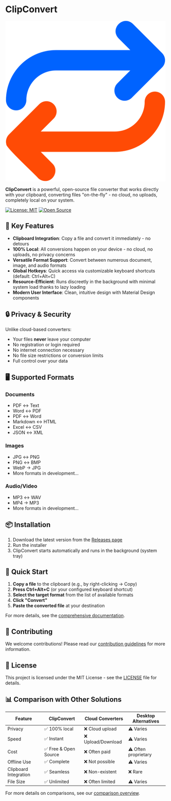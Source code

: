 # ClipConvert

![ClipConvert Logo](docs/images/logo.png)

**ClipConvert** is a powerful, open-source file converter that works directly with your clipboard, converting files "on-the-fly" - no cloud, no uploads, completely local on your system.

[![License: MIT](https://img.shields.io/badge/License-MIT-blue.svg)](LICENSE)
[![Open Source](https://img.shields.io/badge/Open%20Source-Yes-brightgreen)]()

## 🚀 Key Features

- **Clipboard Integration**: Copy a file and convert it immediately - no detours
- **100% Local**: All conversions happen on your device - no cloud, no uploads, no privacy concerns
- **Versatile Format Support**: Convert between numerous document, image, and audio formats
- **Global Hotkeys**: Quick access via customizable keyboard shortcuts (default: Ctrl+Alt+C)
- **Resource-Efficient**: Runs discreetly in the background with minimal system load thanks to lazy loading
- **Modern User Interface**: Clean, intuitive design with Material Design components

## 🔒 Privacy & Security

Unlike cloud-based converters:
- Your files **never** leave your computer
- No registration or login required
- No internet connection necessary
- No file size restrictions or conversion limits
- Full control over your data

## 🖥️ Supported Formats

### Documents
- PDF ↔ Text
- Word ↔ PDF
- PDF ↔ Word
- Markdown ↔ HTML
- Excel ↔ CSV
- JSON ↔ XML

### Images
- JPG ↔ PNG
- PNG ↔ BMP
- WebP → JPG
- More formats in development...

### Audio/Video
- MP3 ↔ WAV
- MP4 → MP3
- More formats in development...

## 📦 Installation

1. Download the latest version from the [Releases page](https://github.com/FourTwentyDev/ClipConvert/releases)
2. Run the installer
3. ClipConvert starts automatically and runs in the background (system tray)

## 🚀 Quick Start

1. **Copy a file** to the clipboard (e.g., by right-clicking → Copy)
2. **Press Ctrl+Alt+C** (or your configured keyboard shortcut)
3. **Select the target format** from the list of available formats
4. **Click "Convert"**
5. **Paste the converted file** at your destination

For more details, see the [comprehensive documentation](docs/GETTING-STARTED.md).

## 🤝 Contributing

We welcome contributions! Please read our [contribution guidelines](CONTRIBUTING.md) for more information.

## 📄 License

This project is licensed under the MIT License - see the [LICENSE](LICENSE) file for details.

## 📊 Comparison with Other Solutions

| Feature | ClipConvert | Cloud Converters | Desktop Alternatives |
|---------|-------------|------------------|----------------------|
| Privacy | ✅ 100% local | ❌ Cloud upload | ⚠️ Varies |
| Speed | ✅ Instant | ❌ Upload/Download | ⚠️ Varies |
| Cost | ✅ Free & Open Source | ❌ Often paid | ⚠️ Often proprietary |
| Offline Use | ✅ Complete | ❌ Not possible | ⚠️ Varies |
| Clipboard Integration | ✅ Seamless | ❌ Non-existent | ❌ Rare |
| File Size | ✅ Unlimited | ❌ Often limited | ⚠️ Varies |

For more details on comparisons, see our [comparison overview](docs/COMPARISON.md).
